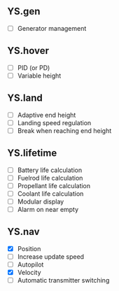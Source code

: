 ## YS.gen

- [ ] Generator management

## YS.hover

- [ ] PID (or PD)
- [ ] Variable height

## YS.land

- [ ] Adaptive end height
- [ ] Landing speed regulation
- [ ] Break when reaching end height

## YS.lifetime

- [ ] Battery life calculation
- [ ] Fuelrod life calculation
- [ ] Propellant life calculation
- [ ] Coolant life calculation
- [ ] Modular display
- [ ] Alarm on near empty

## YS.nav

- [X] Position
- [ ] Increase update speed
- [ ] Autopilot
- [X] Velocity
- [ ] Automatic transmitter switching
